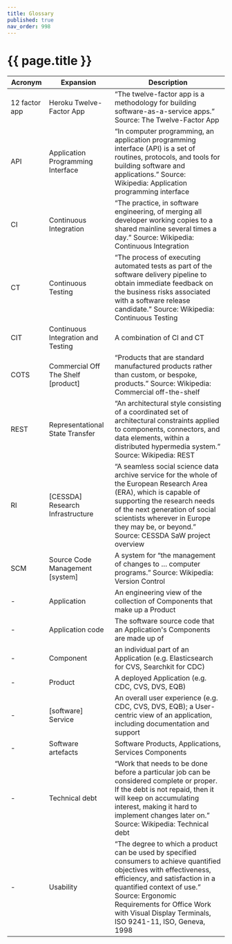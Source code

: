 ```yaml
---
title: Glossary
published: true
nav_order: 998
---
```


# {{ page.title }}

| Acronym       | Expansion                          | Description                                                                                                                                                                                                                                                                                        |
|---------------|------------------------------------|----------------------------------------------------------------------------------------------------------------------------------------------------------------------------------------------------------------------------------------------------------------------------------------------------|
| 12 factor app | Heroku Twelve-Factor App           | “The twelve-factor app is a methodology for building software-as-a-service apps.” Source: The Twelve-Factor App                                                                                                                                                                                    |
| API           | Application Programming Interface  | “In computer programming, an application programming interface (API) is a set of routines, protocols, and tools for building software and applications.” Source: Wikipedia: Application programming interface                                                                                      |
| CI            | Continuous Integration             | “The practice, in software engineering, of merging all developer working copies to a shared mainline several times a day.” Source: Wikipedia: Continuous Integration                                                                                                                               |
| CT            | Continuous Testing                 | “The process of executing automated tests as part of the software delivery pipeline to obtain immediate feedback on the business risks associated with a software release candidate.” Source: Wikipedia: Continuous Testing                                                                        |
| CIT           | Continuous Integration and Testing | A combination of CI and CT                                                                                                                                                                                                                                                                         |
| COTS          | Commercial Off The Shelf [product] | “Products that are standard manufactured products rather than custom, or bespoke, products.” Source: Wikipedia: Commercial off-the-shelf                                                                                                                                                           |
| REST          | Representational State Transfer    | “An architectural style consisting of a coordinated set of architectural constraints applied to components, connectors, and data elements, within a distributed hypermedia system.” Source: Wikipedia: REST                                                                                        |
| RI            | [CESSDA] Research Infrastructure   | “A seamless social science data archive service for the whole of the European Research Area (ERA), which is capable of supporting the research needs of the next generation of social scientists wherever in Europe they may be, or beyond.” Source:  CESSDA SaW project overview                  |
| SCM           | Source Code Management [system]    | A system for “the management of changes to … computer programs.” Source: Wikipedia: Version Control                                                                                                                                                                                                |
| -             | Application                     | An engineering view of the collection of Components that make up a Product                                                |
| -             | Application code              | The software source code that an Application's Components are made up of                                               |
| -             | Component                     | an individual part of an Application (e.g. Elasticsearch for CVS, Searchkit for CDC)                                                |
| -             | Product                     | A deployed Application (e.g. CDC, CVS, DVS, EQB)                                                |
| -             | [software] Service                     | An overall user experience (e.g. CDC, CVS, DVS, EQB); a User-centric view of an application, including documentation and support                                                |
| -             | Software artefacts                 | Software Products, Applications, Services Components                                                                                                                                                                                                                                             |
| -             | Technical debt                     | “Work that needs to be done before a particular job can be considered complete or proper. If the debt is not repaid, then it will keep on accumulating interest, making it hard to implement changes later on.”  Source: Wikipedia: Technical debt                                                 |
| -             | Usability                          | “The degree to which a product can be used by specified consumers to achieve quantified objectives with effectiveness, efficiency, and satisfaction in a quantified context of use.” Source: Ergonomic Requirements for Office Work with Visual Display Terminals, ISO 9241-11, ISO, Geneva, 1998 |
